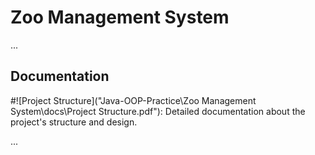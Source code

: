 # Zoo Management System

...

## Documentation

#![Project Structure]("Java-OOP-Practice\Zoo Management System\docs\Project Structure.pdf"): Detailed documentation about the project's structure and design.

...
